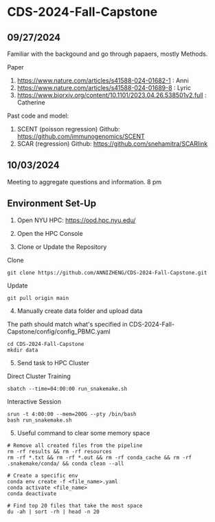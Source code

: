 # CDS-2024-Fall-Capstone


## 09/27/2024
Familiar with the backgound and go through papaers, mostly Methods.

Paper
1. https://www.nature.com/articles/s41588-024-01682-1 : Anni
2. https://www.nature.com/articles/s41588-024-01689-8 : Lyric
3. https://www.biorxiv.org/content/10.1101/2023.04.26.538501v2.full : Catherine

Past code and model:
1. SCENT (poisson regression) Github: https://github.com/immunogenomics/SCENT
2. SCAR (regression) Github: https://github.com/snehamitra/SCARlink

##  10/03/2024
Meeting to aggregate questions and information. 8 pm 

## Environment Set-Up
1. Open NYU HPC: https://ood.hpc.nyu.edu/

2. Open the HPC Console

3. Clone or Update the Repository

Clone
```
git clone https://github.com/ANNIZHENG/CDS-2024-Fall-Capstone.git
```

Update
```
git pull origin main
```

4. Manually create data folder and upload data

The path should match what's specified in CDS-2024-Fall-Capstone/config/config_PBMC.yaml

```
cd CDS-2024-Fall-Capstone
mkdir data
```

5. Send task to HPC Cluster

Direct Cluster Training
```
sbatch --time=04:00:00 run_snakemake.sh
```

Interactive Session
```
srun -t 4:00:00 --mem=200G --pty /bin/bash
bash run_snakemake.sh
```

5. Useful command to clear some memory space

```
# Remove all created files from the pipeline
rm -rf results && rm -rf resources
rm -rf *.txt && rm -rf *.out && rm -rf conda_cache && rm -rf .snakemake/conda/ && conda clean --all

# Create a specific env
conda env create -f <file_name>.yaml
conda activate <file_name>
conda deactivate

# Find top 20 files that take the most space
du -ah | sort -rh | head -n 20
```

<!-- ## Modifications

- `seurat.yaml`: Commented out `macs2`, instead loads HPC's `macs2`
- `run_snakemake.sh`: HPC has its own `snakemake` package, so no need to create one
- `run_snakemake.sh`: HPC uses a different job scheduler, so the original `bsub` command was changed to `sbatch`
- `SCENTfunctions.R`: added a `library(Matrix)` call to import package

-->